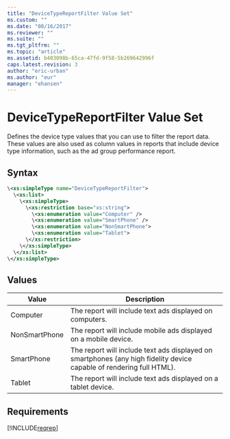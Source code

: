 ```yaml
---
title: "DeviceTypeReportFilter Value Set"
ms.custom: ""
ms.date: "08/16/2017"
ms.reviewer: ""
ms.suite: ""
ms.tgt_pltfrm: ""
ms.topic: "article"
ms.assetid: b403098b-65ca-47fd-9f58-5b269642996f
caps.latest.revision: 3
author: "eric-urban"
ms.author: "eur"
manager: "ehansen"
---
```

# DeviceTypeReportFilter Value Set
Defines the device type values that you can use to filter the report data. These values are also used as column values in reports that include device type information, such as the ad group performance report.

## Syntax

```xml
\<xs:simpleType name="DeviceTypeReportFilter">
  \<xs:list>
    \<xs:simpleType>
      \<xs:restriction base="xs:string">
        \<xs:enumeration value="Computer" />
        \<xs:enumeration value="SmartPhone" />
        \<xs:enumeration value="NonSmartPhone">
        \<xs:enumeration value="Tablet">
      \</xs:restriction>
    \</xs:simpleType>
  \</xs:list>
\</xs:simpleType>
```

## Values

|Value|Description|
|---------|---------------|
|Computer|The report will include text ads displayed on computers.|
|NonSmartPhone|The report will include mobile ads displayed on a mobile device.|
|SmartPhone|The report will include text ads displayed on smartphones (any high fidelity device capable of rendering full HTML).|
|Tablet|The report will include text ads displayed on a tablet device.|

## Requirements
[!INCLUDE[reqrep](../reporting-api/includes/reqrep.md)]